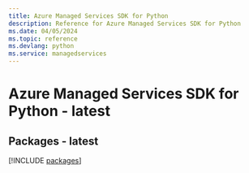 ```yaml
---
title: Azure Managed Services SDK for Python
description: Reference for Azure Managed Services SDK for Python
ms.date: 04/05/2024
ms.topic: reference
ms.devlang: python
ms.service: managedservices
---
```

# Azure Managed Services SDK for Python - latest
## Packages - latest
[!INCLUDE [packages](managed-services-index.md)]